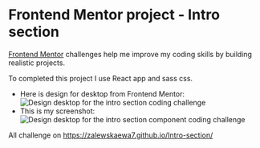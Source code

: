 # Frontend Mentor project - Intro section

[Frontend Mentor](https://www.frontendmentor.io) challenges help me improve my coding skills by building realistic projects.

To completed this project I use React app and sass css.

- Here is design for desktop from Frontend Mentor:
![Design desktop for the intro section coding challenge](./src/design/desktop-design.jpg)
- This is my screenshot:
![Design desktop for the intro section component coding challenge](./src/design/completed-challenge-Zrzut-ekranu.png)

All challenge on https://zalewskaewa7.github.io/Intro-section/

